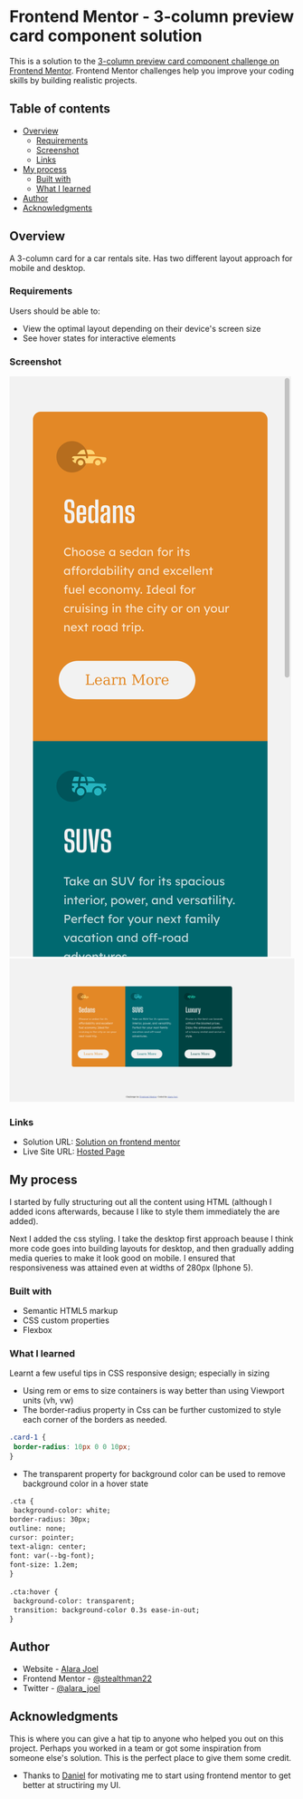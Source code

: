 # Frontend Mentor - 3-column preview card component solution

This is a solution to the [3-column preview card component challenge on Frontend Mentor](https://www.frontendmentor.io/challenges/3column-preview-card-component-pH92eAR2-). Frontend Mentor challenges help you improve your coding skills by building realistic projects. 

## Table of contents

- [Overview](#overview)
  - [Requirements](#requirements)
  - [Screenshot](#screenshot)
  - [Links](#links)
- [My process](#my-process)
  - [Built with](#built-with)
  - [What I learned](#what-i-learned)
- [Author](#author)
- [Acknowledgments](#acknowledgments)

## Overview
A 3-column card for a car rentals site. Has two different layout approach for mobile and desktop.

### Requirements

Users should be able to:

- View the optimal layout depending on their device's screen size
- See hover states for interactive elements

### Screenshot

![](./images/mobile.png)
![](./images/desktop.png)

### Links

- Solution URL: [Solution on frontend mentor](https://www.frontendmentor.io/solutions/3column-card-component-using-html-and-css-SC9eAWFUe)
- Live Site URL: [Hosted Page](https://stealthman22.github.io/3-column-card-component/)

## My process

I started by fully structuring out all the content using HTML (although I added icons afterwards, because I like to style them immediately the are added).

Next I added the css styling. I take the desktop first approach beause I think more code goes into building  layouts for desktop, 
and then gradually adding media queries to make it look good on mobile. 
I ensured that responsiveness was attained even at widths of 280px (Iphone 5).

### Built with

- Semantic HTML5 markup
- CSS custom properties
- Flexbox

### What I learned

Learnt a few useful tips in CSS responsive design; especially in sizing

- Using rem or ems to size containers is way better than using Viewport units (vh, vw)
- The border-radius property in Css can be further customized to style each corner of the borders as needed.

```css
.card-1 {
 border-radius: 10px 0 0 10px;
}

```

- The transparent property for background color can be used to remove background color in a hover state

``` 
.cta {
 background-color: white;
border-radius: 30px;
outline: none;
cursor: pointer;
text-align: center;
font: var(--bg-font);
font-size: 1.2em;
}

.cta:hover {
 background-color: transparent; 
 transition: background-color 0.3s ease-in-out;
}
```

## Author

- Website - [Alara Joel](https://alarajoel.tech)
- Frontend Mentor - [@stealthman22](https://www.frontendmentor.io/profile/stealthman22)
- Twitter - [@alara_joel](https://www.twitter.com/alara_joel)

## Acknowledgments

This is where you can give a hat tip to anyone who helped you out on this project. Perhaps you worked in a team or got some inspiration from someone else's solution. This is the perfect place to give them some credit.

- Thanks to [Daniel](https://twitter.com/DanielHoppener) for motivating me to start using frontend mentor to get better at structiring my UI.
